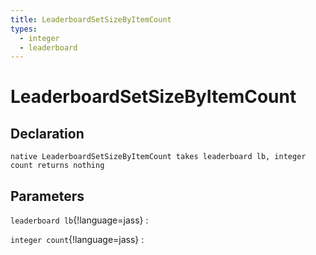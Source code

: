 ```yaml
---
title: LeaderboardSetSizeByItemCount
types:
  - integer
  - leaderboard
---
```


# LeaderboardSetSizeByItemCount

## Declaration

```jass
native LeaderboardSetSizeByItemCount takes leaderboard lb, integer count returns nothing
```

## Parameters
`leaderboard lb`{!language=jass}
: 

`integer count`{!language=jass}
: 
